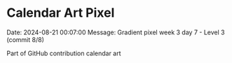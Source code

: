 # Calendar Art Pixel

Date: 2024-08-21 00:07:00
Message: Gradient pixel week 3 day 7 - Level 3 (commit 8/8)

Part of GitHub contribution calendar art
